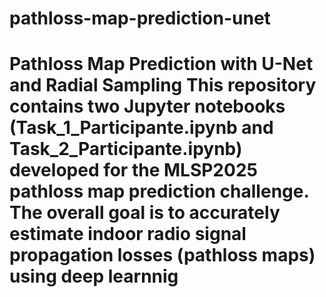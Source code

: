 # pathloss-map-prediction-unet
# Pathloss Map Prediction with U-Net and Radial Sampling  This repository contains two Jupyter notebooks (Task_1_Participante.ipynb and Task_2_Participante.ipynb) developed for the MLSP2025 pathloss map prediction challenge. The overall goal is to accurately estimate indoor radio signal propagation losses (pathloss maps) using deep learnnig

